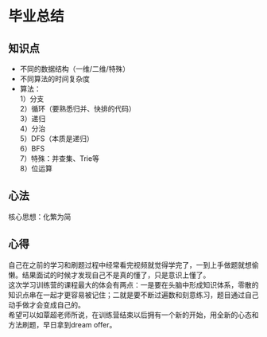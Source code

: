 # 毕业总结

## 知识点
* 不同的数据结构（一维/二维/特殊）
* 不同算法的时间复杂度
* 算法：  
1）分支  
2）循环（要熟悉归并、快排的代码）  
3）递归  
4）分治  
5）DFS（本质是递归）  
6）BFS  
7）特殊：并查集、Trie等  
8）位运算

## 心法
核心思想：化繁为简

## 心得
自己在之前的学习和刷题过程中经常看完视频就觉得学完了，一到上手做题就想偷懒。结果面试的时候才发现自己不是真的懂了，只是意识上懂了。  
这次学习训练营的课程最大的体会有两点：一是要在头脑中形成知识体系，零散的知识点串在一起才更容易被记住；二就是要不断过遍数和刻意练习，题目通过自己动手做才会变成自己的。  
希望可以如覃超老师所说，在训练营结束以后拥有一个新的开始，用全新的心态和方法刷题，早日拿到dream offer。